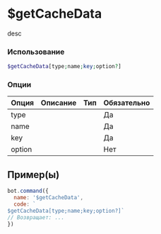 # $getCacheData
desc
### Использование
```php
$getCacheData[type;name;key;option?]
```

### Опции

| Опция | Описание | Тип | Обязательно |
|--------|-------------|------|----------|
| type |  |  | Да | 
| name |  |  | Да | 
| key |  |  | Да |
| option |  |  | Нет |
## Пример(ы)

```javascript
bot.command({
  name: '$getCacheData',
  code: `
$getCacheData[type;name;key;option?]`
// Возвращает: ...
})
```